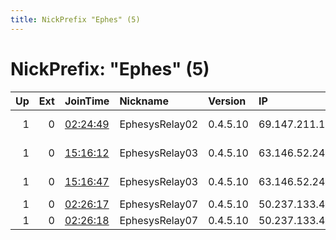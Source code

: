 ```yaml
---
title: NickPrefix "Ephes" (5)
---
```


# NickPrefix: "Ephes" (5)

|   Up |   Ext | JoinTime                                                                                            | Nickname       | Version   | IP             | AS                          | CC   |   ORp |   Dirp | OS    | Contact               |   eFamMembers |
|-----:|------:|:----------------------------------------------------------------------------------------------------|:---------------|:----------|:---------------|:----------------------------|:-----|------:|-------:|:------|:----------------------|--------------:|
|    1 |     0 | [02:24:49](https://metrics.torproject.org/rs.html#details/9EF8B62DA66B36365AEA98E3DE2719CF2FEF41E2) | EphesysRelay02 | 0.4.5.10  | 69.147.211.165 | AIRSTREAMCOMM-NET           | us   |  9100 |   9101 | Linux | tor@sechsnulldrei.org |             8 |
|    1 |     0 | [15:16:12](https://metrics.torproject.org/rs.html#details/D873511CEEFFF5653ACC30417DDCB0E90906B4A9) | EphesysRelay03 | 0.4.5.10  | 63.146.52.245  | CENTURYLINK-US-LEGACY-QWEST | us   |  9000 |   9001 | Linux | tor@sechsnulldrei.org |             8 |
|    1 |     0 | [15:16:47](https://metrics.torproject.org/rs.html#details/554866F2100E92DEC81429655C31B9C35E0E0695) | EphesysRelay03 | 0.4.5.10  | 63.146.52.245  | CENTURYLINK-US-LEGACY-QWEST | us   |  9100 |   9101 | Linux | tor@sechsnulldrei.org |             8 |
|    1 |     0 | [02:26:17](https://metrics.torproject.org/rs.html#details/77A4CDD27E9599B458D5A83D72C5F2A6A859287C) | EphesysRelay07 | 0.4.5.10  | 50.237.133.42  | COMCAST-7922                | us   |  9000 |   9001 | Linux | tor@sechsnulldrei.org |             8 |
|    1 |     0 | [02:26:18](https://metrics.torproject.org/rs.html#details/C72059C550C5358F2062B42D1A6CFA3A1A2E1B7F) | EphesysRelay07 | 0.4.5.10  | 50.237.133.42  | COMCAST-7922                | us   |  9100 |   9101 | Linux | tor@sechsnulldrei.org |             8 |
